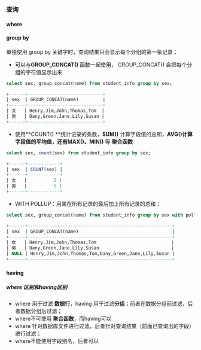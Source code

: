 ### 查询

#### where



#### group by

单独使用 group by 关键字时，查询结果只会显示每个分组的第一条记录；

- 可以与**GROUP_CONCAT()** 函数一起使用， GROUP_CONCAT() 会把每个分组的字符值显示出来

```sql
select sex, group_concat(name) from student_info group by sex;

+------+----------------------------+
| sex  | GROUP_CONCAT(name)         |
+------+----------------------------+
| 女   | Henry,Jim,John,Thomas,Tom  |
| 男   | Dany,Green,Jane,Lily,Susan |
+------+----------------------------+
```

- 使用**COUNT() **统计记录的条数，**SUM()** 计算字段值的总和，**AVG()**计算字段值的平均值，还有**MAX()、MIN()** 等 **聚合函数**

```sql
select sex, count(sex) from student_info group by sex;

+------+------------+
| sex  | COUNT(sex) |
+------+------------+
| 女   |          5 |
| 男   |          5 |
+------+------------+
```

- WITH POLLUP：用来在所有记录的最后加上所有记录的总和；

```sql
select sex, group_concat(name) from student_info group by sex with pollup;

+------+------------------------------------------------------+
| sex  | GROUP_CONCAT(name)                                   |
+------+------------------------------------------------------+
| 女   | Henry,Jim,John,Thomas,Tom                            |
| 男   | Dany,Green,Jane,Lily,Susan                           |
| NULL | Henry,Jim,John,Thomas,Tom,Dany,Green,Jane,Lily,Susan |
+------+------------------------------------------------------+
```



#### having

##### where 区别和having区别

- where 用于过滤 **数据行**，having 用于过滤**分组**；前者在数据分组前过滤，后者数据分组后过滤；
- where不可使用 **聚合函数**，而having可以
- where 针对数据库文件进行过滤，后者针对查询结果（前面已查询出的字段）进行过滤；
- where不能使用字段别名，后者可以

